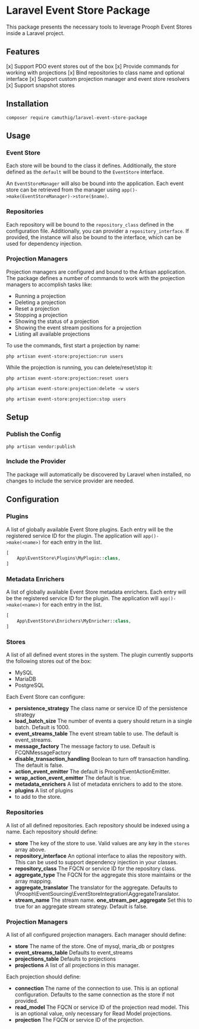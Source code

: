 # Laravel Event Store Package

This package presents the necessary tools to leverage Prooph Event Stores inside
a Laravel project.

## Features

[x] Support PDO event stores out of the box
[x] Provide commands for working with projections
[x] Bind repositories to class name and optional interface
[x] Support custom projection manager and event store resolvers
[x] Support snapshot stores

## Installation

`composer require camuthig/laravel-event-store-package`

## Usage

### Event Store

Each store will be bound to the class it defines. Additionally, the store
defined as the `default` will be bound to the `EventStore` interface.

An `EventStoreManager` will also be bound into the application. Each event store
can be retrieved from the manager using
`app()->make(EventStoreManager)->store($name)`.

### Repositories

Each repository will be bound to the `repository_class` defined in the
configuration file. Additionally, you can provider a `repository_interface`. If
provided, the instance will also be bound to the interface, which can be used
for dependency injection.

### Projection Managers

Projection managers are configured and bound to the Artisan application. The
package defines a number of commands to work with the projection managers to
accomplish tasks like:

* Running a projection
* Deleting a projection
* Reset a projection
* Stopping a projection
* Showing the status of a projection
* Showing the event stream positions for a projection
* Listing all available projections

To use the commands, first start a projection by name:

`php artisan event-store:projection:run users`

While the projection is running, you can delete/reset/stop it:

`php artisan event-store:projection:reset users`

`php artisan event-store:projection:delete -w users`

`php artisan event-store:projection:stop users`


## Setup

### Publish the Config

`php artisan vendor:publish`

### Include the Provider

The package will automatically be discovered by Laravel when installed, no
changes to include the service provider are needed.

## Configuration

### Plugins

A list of globally available Event Store plugins. Each entry will be the
registered service ID for the plugin. The application will `app()->make(<name>)`
for each entry in the list.

```php
[
    App\EventStore\Plugins\MyPlugin::class,
]

```

### Metadata Enrichers

A list of globally available Event Store metadata enrichers. Each entry
will be the registered service ID for the plugin. The application will
`app()->make(<name>)` for each entry in the list.

```php
[
    App\EventStore\Enrichers\MyEnricher::class,
]

```

### Stores

A list of all defined event stores in the system. The plugin currently supports
the following stores out of the box:

* MySQL
* MariaDB
* PostgreSQL

Each Event Store can configure:

* **persistence_strategy** The class name or service ID of the persistence
strategy 
* **load_batch_size** The number of events a query should return in a
single batch. Default is 1000. 
* **event_streams_table** The event stream table to use. The default is
event_streams.
* **message_factory** The message factory to use. Default is FCQNMessageFactory 
* **disable_transaction_handling** Boolean to turn off transaction handling. The
default is false.
* **action_event_emitter** The default is ProophEventActionEmitter.
* **wrap_action_event_emitter** The default is true. 
* **metadata_enrichers** A list of metadata enrichers to add to the store. 
* **plugins** A list of plugins
* to add to the store.

### Repositories

A list of all defined repositories. Each repository should be indexed using
a name. Each repository should define:

* **store** The key of the store to use. Valid values are any key in the
`stores` array above. 
* **repository_interface** An optional interface to alias the repository with.
This can be used to support dependency injection in your classes.
* **repository_class** The FQCN or service ID for the repository class. 
* **aggregate_type** The FQCN for the aggregate this store maintains or the
array mapping.
* **aggregate_translator** The translator for the aggregate. Defaults
to \Prooph\EventSourcing\EventStoreIntegration\AggregateTranslator.
* **stream_name** The stream name. **one_stream_per_aggregate** Set this to 
true for an aggregate stream strategy. Default is false.

### Projection Managers

A list of all configured projection managers. Each manager should define: 

* **store** The name of the store. One of mysql, maria_db or postgres
* **event_streams_table** Defaults to event_streams
* **projections_table** Defaults to projections
* **projections** A list of all projections in this manager.

Each projection should define:

* **connection** The name of the connection to use. This is an optional
configuration. Defaults to the same connection as the store if not provided.
* **read_model** The FQCN or service ID of the projection read model. This 
is an optional value, only necessary for Read Model projections.
* **projection** The FQCN or service ID of the projection.
